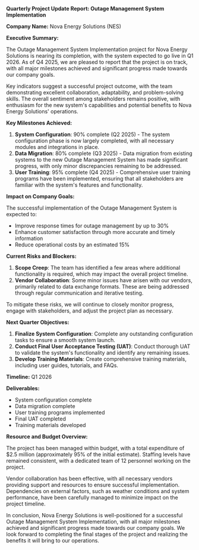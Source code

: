 **Quarterly Project Update Report: Outage Management System Implementation**

**Company Name:** Nova Energy Solutions (NES)

**Executive Summary:**

The Outage Management System Implementation project for Nova Energy Solutions is nearing its completion, with the system expected to go live in Q1 2026. As of Q4 2025, we are pleased to report that the project is on track, with all major milestones achieved and significant progress made towards our company goals.

Key indicators suggest a successful project outcome, with the team demonstrating excellent collaboration, adaptability, and problem-solving skills. The overall sentiment among stakeholders remains positive, with enthusiasm for the new system's capabilities and potential benefits to Nova Energy Solutions' operations.

**Key Milestones Achieved:**

1. **System Configuration**: 90% complete (Q2 2025) - The system configuration phase is now largely completed, with all necessary modules and integrations in place.
2. **Data Migration**: 80% complete (Q3 2025) - Data migration from existing systems to the new Outage Management System has made significant progress, with only minor discrepancies remaining to be addressed.
3. **User Training**: 95% complete (Q4 2025) - Comprehensive user training programs have been implemented, ensuring that all stakeholders are familiar with the system's features and functionality.

**Impact on Company Goals:**

The successful implementation of the Outage Management System is expected to:

* Improve response times for outage management by up to 30%
* Enhance customer satisfaction through more accurate and timely information
* Reduce operational costs by an estimated 15%

**Current Risks and Blockers:**

1. **Scope Creep**: The team has identified a few areas where additional functionality is required, which may impact the overall project timeline.
2. **Vendor Collaboration**: Some minor issues have arisen with our vendors, primarily related to data exchange formats. These are being addressed through regular communication and iterative testing.

To mitigate these risks, we will continue to closely monitor progress, engage with stakeholders, and adjust the project plan as necessary.

**Next Quarter Objectives:**

1. **Finalize System Configuration**: Complete any outstanding configuration tasks to ensure a smooth system launch.
2. **Conduct Final User Acceptance Testing (UAT)**: Conduct thorough UAT to validate the system's functionality and identify any remaining issues.
3. **Develop Training Materials**: Create comprehensive training materials, including user guides, tutorials, and FAQs.

**Timeline:** Q1 2026

**Deliverables:**

* System configuration complete
* Data migration complete
* User training programs implemented
* Final UAT completed
* Training materials developed

**Resource and Budget Overview:**

The project has been managed within budget, with a total expenditure of $2.5 million (approximately 95% of the initial estimate). Staffing levels have remained consistent, with a dedicated team of 12 personnel working on the project.

Vendor collaboration has been effective, with all necessary vendors providing support and resources to ensure successful implementation. Dependencies on external factors, such as weather conditions and system performance, have been carefully managed to minimize impact on the project timeline.

In conclusion, Nova Energy Solutions is well-positioned for a successful Outage Management System Implementation, with all major milestones achieved and significant progress made towards our company goals. We look forward to completing the final stages of the project and realizing the benefits it will bring to our operations.